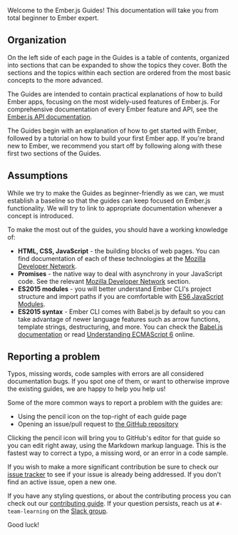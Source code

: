 Welcome to the Ember.js Guides! This documentation will take you from
total beginner to Ember expert.

## Organization

On the left side of each page in the Guides is a table of contents,
organized into sections that can be expanded to show the topics
they cover. Both the sections and the topics within each section are
ordered from the most basic concepts to the more advanced.

The Guides are intended to contain practical explanations of how to
build Ember apps, focusing on the most widely-used features of Ember.js.
For comprehensive documentation of every Ember feature and API, see the
[Ember.js API documentation](http://emberjs.com/api/).

The Guides begin with an explanation of how to get started with Ember, followed
by a tutorial on how to build your first Ember app. If you're brand new to
Ember, we recommend you start off by following along with these first two
sections of the Guides.

## Assumptions

While we try to make the Guides as beginner-friendly as we can, we must
establish a baseline so that the guides can keep focused on Ember.js
functionality. We will try to link to appropriate documentation whenever
a concept is introduced.

To make the most out of the guides, you should have a working knowledge of:

* **HTML, CSS, JavaScript** - the building blocks of web pages. You can find documentation of each of these technologies at the [Mozilla Developer Network][mdn].
* **Promises** - the native way to deal with asynchrony in your JavaScript code. See the relevant [Mozilla Developer Network][promises] section.
* **ES2015 modules** - you will better understand Ember CLI's project structure and import paths if you are comfortable with [ES6 JavaScript Modules][js-modules].
* **ES2015 syntax** - Ember CLI comes with Babel.js by default so you can
take advantage of newer language features such as arrow functions, template
strings, destructuring, and more. You can check the
[Babel.js documentation][babeljs] or read [Understanding ECMAScript 6][es6]
online.

## Reporting a problem

Typos, missing words, code samples with errors are all considered
documentation bugs. If you spot one of them, or want to otherwise improve
the existing guides, we are happy to help you help us!

Some of the more common ways to report a problem with the guides are:

* Using the pencil icon on the top-right of each guide page
* Opening an issue/pull request to [the GitHub repository][gh-guides]

Clicking the pencil icon will bring you to GitHub's editor for that
guide so you can edit right away, using the Markdown markup language.
This is the fastest way to correct a typo, a missing word, or an error in
a code sample.

If you wish to make a more significant contribution be sure to check our
[issue tracker][gh-guides-issues] to see if your issue is already being
addressed. If you don't find an active issue, open a new one.

If you have any styling questions, or about the contributing process you
can check out our [contributing guide][gh-guides-contributing]. If your
question persists, reach us at `#-team-learning` on the [Slack
group][slackin].

Good luck!

[mdn]: https://developer.mozilla.org/en-US/docs/Web
[promises]: https://developer.mozilla.org/en-US/docs/Web/JavaScript/Reference/Global_Objects/Promise
[js-modules]: http://jsmodules.io/
[babeljs]: https://babeljs.io/docs/learn-es2015/
[es6]: https://leanpub.com/understandinges6/read

[gh-guides]: https://github.com/emberjs/guides/
[gh-guides-issues]: https://github.com/emberjs/guides/issues
[gh-guides-contributing]: https://github.com/emberjs/guides/blob/master/CONTRIBUTING.md

[slackin]: https://ember-community-slackin.herokuapp.com/
